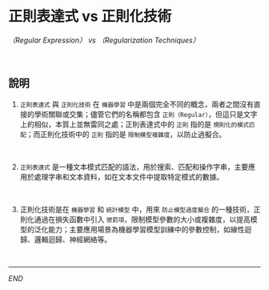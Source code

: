 # 正則表達式 vs 正則化技術

_（Regular Expression） vs （Regularization Techniques）_

<br>

## 說明

1. `正則表達式` 與 `正則化技術` 在 `機器學習` 中是兩個完全不同的概念，兩者之間沒有直接的學術關聯或交集；儘管它們的名稱都包含 `正則（Regular）`，但這只是文字上的相似，本質上並無雷同之處；正則表達式中的 `正則` 指的是 `規則化的模式匹配`；而正則化技術中的 `正則` 指的是 `限制模型複雜度`，以防止過擬合。

<br>

2. `正則表達式` 是一種文本模式匹配的語法，用於搜索、匹配和操作字串，主要應用於處理字串和文本資料，如在文本文件中提取特定模式的數據。

<br>

3. 正則化技術是在 `機器學習` 和 `統計模型` 中，用來 `防止模型過度擬合` 的一種技術，正則化通過在損失函數中引入 `懲罰項`，限制模型參數的大小或複雜度，以提高模型的泛化能力；主要應用場景為機器學習模型訓練中的參數控制，如線性迴歸、邏輯迴歸、神經網絡等。

<br>

___

_END_
